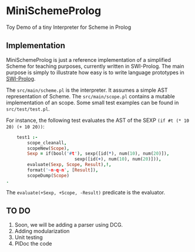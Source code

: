 # MiniSchemeProlog
Toy Demo of a tiny Interpreter for Scheme in Prolog
## Implementation
MiniSchemeProlog is just a reference implementation of a simplified Scheme for teaching purposes, currently written in SWI-Prolog.
The main purpose is simply to illustrate how easy is to write language prototypes in [SWI-Prolog](https://www.swi-prolog.org/).

The `src/main/scheme.pl` is the interpreter. It assumes a simple AST representation of Scheme.
The `src/main/scope.pl` contains a mutable implementation of an scope.
Some small test examples can be found in `src/test/test.pl`.

For instance, the following test evaluates the AST of the SEXP `(if #t (* 10 20) (+ 10 20))`:

```prolog
    test1 :-
        scope_cleanall,
        scopeNew(Scope), 
        Sexp = if(bool('#t'), sexp([id(*), num(10), num(20)]), 
	                      sexp([id(+), num(10), num(20)])),
        evaluate(Sexp, Scope, Result),!,
        format('~n~q~n', [Result]),
        scopeDump(Scope)
.
````

The `evaluate(+Sexp, +Scope, -Result)` predicate is the evaluator. 
## TO DO
1. Soon, we will be adding a parser using DCG.
2. Adding modularization 
3. Unit testing
4. PlDoc the code

